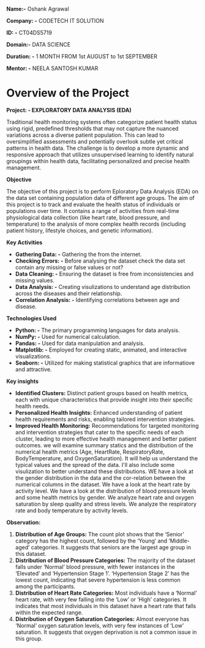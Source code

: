 **Name:-** Oshank Agrawal

**Company: -** CODETECH IT SOLUTION

**ID: -** CT04DS5719

**Domain:-** DATA SCIENCE

**Duration: -** 1 MONTH FROM 1st AUGUST to 1st SEPTEMBER

**Mentor: -** NEELA SANTOSH KUMAR

# Overview of the Project

**Project: - EXPLORATORY DATA ANALYSIS (EDA)**

Traditional health monitoring systems often categorize patient health status using rigid, predefined thresholds that may not capture the nuanced variations across a diverse patient population. This can lead to oversimplified assessments and potentially overlook subtle yet critical patterns in health data. The challenge is to develop a more dynamic and responsive approach that utilizes unsupervised learning to identify natural groupings within health data, facilitating personalized and precise health management.

**Objective**

The objective of this project is to perform Eploratory Data Analysis (EDA) on the data set containing population data of different age groups. The aim of this project is to track and evaluate the health status of individuals or populations over time. It contains a range of activities from real-time physiological data collection (like heart rate, blood pressure, and temperature) to the analysis of more complex health records (including patient history, lifestyle choices, and genetic information).

**Key Activities**

* **Gathering Data: -** Gathering the from the internet.
* **Checking Errors: -** Before analysing the dataset check the data set contain any missing or false values or not? 
* **Data Cleaning: -** Ensuring the dataset is free from inconsistencies and missing values.
* **Data Analysis: -** Creating visulizations to understand age distribution across the diseases and their relationship.
* **Correlation Analysis: -** Identifying correlations between age and disease.

**Technologies Used**

* **Python: -** The primary programming languages for data analysis.
* **NumPy: -** Used for numerical calculation.
* **Pandas: -** Used for data manipulation and analysis.
* **Matplotlib: -** Employed for creating static, animated, and interactive visualizations.
* **Seaborn: -** Utilized for making statistical graphics that are informatiove and attractive.

**Key insights**

* **Identified Clusters:** Distinct patient groups based on health metrics, each with unique characteristics that provide insight into their specific health needs.
* **Personalized Health Insights:** Enhanced understanding of patient health requirements and risks, enabling tailored intervention strategies.
* **Improved Health Monitoring:** Recommendations for targeted monitoring and intervention strategies that cater to the specific needs of each cluster, leading to more effective health management and better patient outcomes.
we will examine summary statics and the distribution of the numerical health metrics (Age, HeartRate, RespiratoryRate, BodyTemperature, and OxygenSaturation).
It will help us understand the typical values and the spread of the data. I'll also include some visulization to better understand these distributions.
WE have a look at the gender distribution in the data and the cor-relation between the numerical columns in the dataset.
We have a look at the heart rate by activity level.
We have a look at the distribution of blood pressure levels and some health metrics by gender.
We analyze heart rate and oxygen saturation by sleep quality and stress levels.
We  analyze the respiratory rate and body temperature by activity levels.

**Observation:**

1. **Distribution of Age Groups:** The count plot shows that the ‘Senior’ category has the highest count, followed by the ‘Young’ and ‘Middle-aged’ categories. It suggests that seniors are the largest age group in this dataset.
2. **Distribution of Blood Pressure Categories:** The majority of the dataset falls under ‘Normal’ blood pressure, with fewer instances in the ‘Elevated’ and ‘Hypertension Stage 1’. ‘Hypertension Stage 2’ has the lowest count, indicating that severe hypertension is less common among the participants.
3. **Distribution of Heart Rate Categories:** Most individuals have a ‘Normal’ heart rate, with very few falling into the ‘Low’ or ‘High’ categories. It indicates that most individuals in this dataset have a heart rate that falls within the expected range.
4. **Distribution of Oxygen Saturation Categories:** Almost everyone has ‘Normal’ oxygen saturation levels, with very few instances of ‘Low’ saturation. It suggests that oxygen deprivation is not a common issue in this group.

